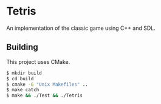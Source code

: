 # Tetris

An implementation of the classic game using C++ and SDL.

## Building

This project uses CMake.

```sh
$ mkdir build
$ cd build
$ cmake -G "Unix Makefiles" ..
$ make catch
$ make && ./Test && ./Tetris
```
